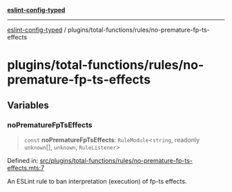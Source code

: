 [**eslint-config-typed**](../../../README.md)

---

[eslint-config-typed](../../../README.md) / plugins/total-functions/rules/no-premature-fp-ts-effects

# plugins/total-functions/rules/no-premature-fp-ts-effects

## Variables

### noPrematureFpTsEffects

> `const` **noPrematureFpTsEffects**: `RuleModule`\<`string`, readonly `unknown`[], `unknown`, `RuleListener`\>

Defined in: [src/plugins/total-functions/rules/no-premature-fp-ts-effects.mts:7](https://github.com/noshiro-pf/eslint-config-typed/blob/main/src/plugins/total-functions/rules/no-premature-fp-ts-effects.mts#L7)

An ESLint rule to ban interpretation (execution) of fp-ts effects.
